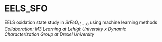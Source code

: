 # EELS_SFO
EELS oxidation state study in $SrFeO_(3-x)$ using machine learning methods
*Collaboration: M3 Learning at Lehigh University x Dynamic Characterization Group at Drexel University*
